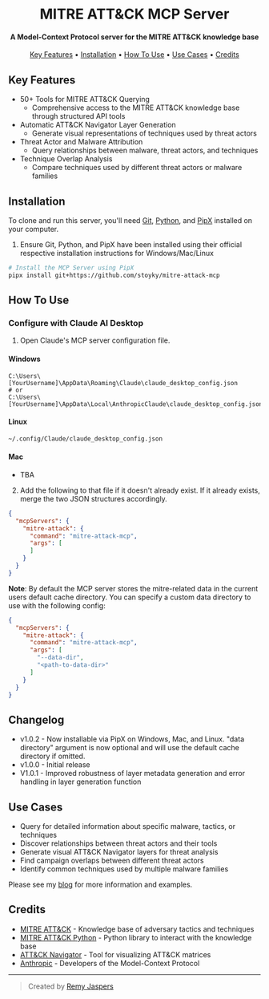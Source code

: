 <h1 align="center">
  <br>
  MITRE ATT&CK MCP Server
  <br>
</h1>

<h4 align="center">A Model-Context Protocol server for the MITRE ATT&CK knowledge base</h4>

<p align="center">
  <a href="#key-features">Key Features</a> •
  <a href="#installation">Installation</a> •
  <a href="#how-to-use">How To Use</a> •
  <a href="#use-cases">Use Cases</a> •
  <a href="#credits">Credits</a>
</p>

## Key Features

* 50+ Tools for MITRE ATT&CK Querying
  * Comprehensive access to the MITRE ATT&CK knowledge base through structured API tools
* Automatic ATT&CK Navigator Layer Generation
  * Generate visual representations of techniques used by threat actors
* Threat Actor and Malware Attribution
  * Query relationships between malware, threat actors, and techniques
* Technique Overlap Analysis
  * Compare techniques used by different threat actors or malware families

## Installation

To clone and run this server, you'll need [Git](https://git-scm.com), [Python](https://www.python.org/), and [PipX](https://github.com/pypa/pipx) installed on your computer.

1. Ensure Git, Python, and PipX have been installed using their official respective installation instructions for Windows/Mac/Linux

```bash
# Install the MCP Server using PipX
pipx install git+https://github.com/stoyky/mitre-attack-mcp
```

## How To Use

### Configure with Claude AI Desktop

1. Open Claude's MCP server configuration file.

#### Windows

```
C:\Users\[YourUsername]\AppData\Roaming\Claude\claude_desktop_config.json
# or
C:\Users\[YourUsername]\AppData\Local\AnthropicClaude\claude_desktop_config.json
```

#### Linux

```bash
~/.config/Claude/claude_desktop_config.json
```

#### Mac

* TBA

2. Add the following to that file if it doesn't already exist. If it already exists, merge the two JSON structures accordingly.

```json
{
  "mcpServers": {
    "mitre-attack": {
      "command": "mitre-attack-mcp",
      "args": [
      ]
    }
  }
}
```

**Note**: By default the MCP server stores the mitre-related data in the current users default cache directory. You can specify a custom data directory to use with the following config:

```json
{
  "mcpServers": {
    "mitre-attack": {
      "command": "mitre-attack-mcp",
      "args": [
        "--data-dir",
        "<path-to-data-dir>"
      ]
    }
  }
}
```

## Changelog

* v1.0.2 - Now installable via PipX on Windows, Mac, and Linux. "data directory" argument is now optional and will use the default cache directory if omitted.
* v1.0.0 - Initial release
* V1.0.1 - Improved robustness of layer metadata generation and error handling in layer generation function

## Use Cases

* Query for detailed information about specific malware, tactics, or techniques
* Discover relationships between threat actors and their tools
* Generate visual ATT&CK Navigator layers for threat analysis
* Find campaign overlaps between different threat actors
* Identify common techniques used by multiple malware families

Please see my [blog](https://www.remyjaspers.com/blog/mitre_attack_mcp_server/) for more information and examples.

## Credits

* [MITRE ATT&CK](https://attack.mitre.org/) - Knowledge base of adversary tactics and techniques
* [MITRE ATT&CK Python](https://github.com/mitre-attack/mitreattack-python) - Python library to interact with the knowledge base
* [ATT&CK Navigator](https://github.com/mitre-attack/attack-navigator) - Tool for visualizing ATT&CK matrices
* [Anthropic](https://www.anthropic.com/) - Developers of the Model-Context Protocol

---

> Created by [Remy Jaspers](https://github.com/stoyky)

